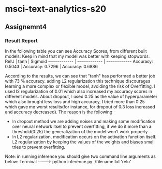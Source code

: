 # msci-text-analytics-s20
## Assignemnt4
### Result Report
In the following table you can see Accuracy Scores, from different built models:
Keep in mind that my model was better with keeping stopwords.
RelU  | tanh  |  Sigmoid
------------- | ------------- | ------------- 
Accuracy:  0.5043  | Accuracy: 0.7296 | Accuracy:  0.6886

According to the results, we can see that "tanh" has performed a better job with 73 % accuracy. 
adding L2 regularization this technique discourages learning a more complex or flexible model, avoiding the risk of Overfitting.
I used l2 regularization of 0.01 which also increased my accuracy scores in different models.
About dropout, I used 0.25 as the value of hyperparameter which also brought less loss and high accuracy, I tried more than 0.25 which gave me worst results(for instance, for dropout of 0.3 loss increased and accuracy decreased).
The reason is the following:

- In dropout method we are adding noises and making some modification over neural network itsel to prevent overfitting, if we do it more than a threshold(0.25) the generalization of the model won't work properly.
- In L2 regularization, modification occurs on the activation function itself. L2 regularization by keeping the values of the weights and biases small tries to prevent overfitting.




Note: in running inference you should give two command line arguments as below:
Terminal ----> python inference.py ./filename.txt 'relu'


